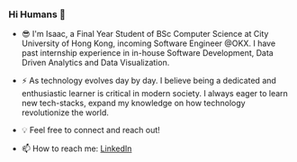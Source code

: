 ### Hi Humans 👋

- 😎 I'm Isaac, a Final Year Student of BSc Computer Science at City University of Hong Kong, incoming Software Engineer @OKX. I have past internship experience in in-house Software Development, Data Driven Analytics and Data Visualization.

- ⚡️ As technology evolves day by day. I believe being a dedicated and enthusiastic learner is critical in modern society. I always eager to learn new tech-stacks, expand my knowledge on how technology revolutionize the world.

- 💡 Feel free to connect and reach out!

- 📫 How to reach me: [LinkedIn](https://www.linkedin.com/in/tsuihoiming/)
